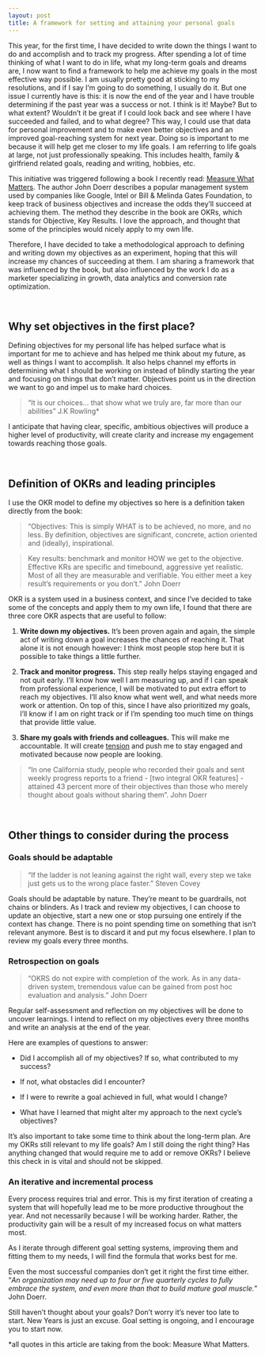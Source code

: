 ```yaml
---
layout: post
title: A framework for setting and attaining your personal goals 
---
```


This year, for the first time, I have decided to write down the things I want to do and accomplish and to track my progress. After spending a lot of time thinking of what I want to do in life, what my long-term goals and dreams are, I now want to find a framework to help me achieve my goals in the most effective way possible. I am usually pretty good at sticking to my resolutions, and if I say I’m going to do something, I usually do it. But one issue I currently have is this: it is now the end of the year and I have trouble determining if the past year was a success or not. I think is it! Maybe? But to what extent? Wouldn’t it be great if I could look back and see where I have succeeded and failed, and to what degree? This way, I could use that data for personal improvement and to make even better objectives and an improved goal-reaching system for next year. Doing so is important to me because it will help get me closer to my life goals. I am referring to life goals at large, not just professionally speaking. This includes health, family & girlfriend related goals, reading and writing, hobbies, etc.  

This initiative was triggered following a book I recently read: <a href="https://www.amazon.com/Measure-What-Matters-Google-Foundation/dp/0525536221">Measure What Matters</a>. The author John Doerr describes a popular management system used by companies like Google, Intel or Bill & Melinda Gates Foundation, to keep track of business objectives and increase the odds they’ll succeed at achieving them. The method they describe in the book are OKRs, which stands for Objective, Key Results. I love the approach, and thought that some of the principles would nicely apply to my own life.   

Therefore, I have decided to take a methodological approach to defining and writing down my objectives as an experiment, hoping that this will increase my chances of succeeding at them. I am sharing a framework that was influenced by the book, but also influenced by the work I do as a marketer specializing in growth, data analytics and conversion rate optimization.  

<br />

## Why set objectives in the first place?  

Defining objectives for my personal life has helped surface what is important for me to achieve and has helped me think about my future, as well as things I want to accomplish. It also helps channel my efforts in determining what I should be working on instead of blindly starting the year and focusing on things that don’t matter. Objectives point us in the direction we want to go and impel us to make hard choices.  

> “It is our choices... that show what we truly are, far more than our abilities” J.K Rowling* 

I anticipate that having clear, specific, ambitious objectives will produce a higher level of productivity, will create clarity and increase my engagement towards reaching those goals. 

<br />

## Definition of OKRs and leading principles 

I use the OKR model to define my objectives so here is a definition taken directly from the book: 

> “Objectives: This is simply WHAT is to be achieved, no more, and no less. By definition, objectives are significant, concrete, action oriented and (ideally), inspirational. 

> Key results: benchmark and monitor HOW we get to the objective. Effective KRs are specific and timebound, aggressive yet realistic. Most of all they are measurable and verifiable. You either meet a key result’s requirements or you don’t.” John Doerr 

OKR is a system used in a business context, and since I’ve decided to take some of the concepts and apply them to my own life, I found that there are three core OKR aspects that are useful to follow:  

1. <b>Write down my objectives.</b> It’s been proven again and again, the simple act of writing down a goal increases the chances of reaching it. That alone it is not enough however: I think most people stop here but it is possible to take things a little further.  

2. <b>Track and monitor progress.</b> This step really helps staying engaged and not quit early. I’ll know how well I am measuring up, and if I can speak from professional experience, I will be motivated to put extra effort to reach my objectives. I’ll also know what went well, and what needs more work or attention. On top of this, since I have also prioritized my goals, I’ll know if I am on right track or if I’m spending too much time on things that provide little value. 

3. <b>Share my goals with friends and colleagues.</b> This will make me accountable. It will create <a href="https://seths.blog/2017/05/tension-vs-fear/">tension</a> and push me to stay engaged and motivated because now people are looking.  

> “In one California study, people who recorded their goals and sent weekly progress reports to a friend - [two integral OKR features] - attained 43 percent more of their objectives than those who merely thought about goals without sharing them”. John Doerr 

<br />

## Other things to consider during the process 

### Goals should be adaptable 

> “If the ladder is not leaning against the right wall, every step we take just gets us to the wrong place faster.” 
Steven Covey 

Goals should be adaptable by nature. They’re meant to be guardrails, not chains or blinders. As I track and review my objectives, I can choose to update an objective, start a new one or stop pursuing one entirely if the context has change. There is no point spending time on something that isn’t relevant anymore. Best is to discard it and put my focus elsewhere. I plan to review my goals every three months.

### Retrospection on goals 

> “OKRS do not expire with completion of the work. As in any data-driven system, tremendous value can be gained from post hoc evaluation and analysis.” John Doerr 

Regular self-assessment and reflection on my objectives will be done to uncover learnings. I intend to reflect on my objectives every three months and write an analysis at the end of the year.   

Here are examples of questions to answer:  
- Did I accomplish all of my objectives? If so, what contributed to my success?  

- If not, what obstacles did I encounter?  

- If I were to rewrite a goal achieved in full, what would I change?  

- What have I learned that might alter my approach to the next cycle’s objectives? 

It’s also important to take some time to think about the long-term plan. Are my OKRs still relevant to my life goals? Am I still doing the right thing? Has anything changed that would require me to add or remove OKRs? I believe this check in is vital and should not be skipped.   

### An iterative and incremental process 

Every process requires trial and error. This is my first iteration of creating a system that will hopefully lead me to be more productive throughout the year. And not necessarily because I will be working harder. Rather, the productivity gain will be a result of my increased focus on what matters most. 

As I iterate through different goal setting systems, improving them and fitting them to my needs, I will find the formula that works best for me.  

Even the most successful companies don’t get it right the first time either. “<i>An organization may need up to four or five quarterly cycles to fully embrace the system, and even more than that to build mature goal muscle.</i>” John Doerr.  

Still haven’t thought about your goals? Don’t worry it’s never too late to start. New Years is just an excuse. Goal setting is ongoing, and I encourage you to start now.  

 
*all quotes in this article are taking from the book: Measure What Matters. 
